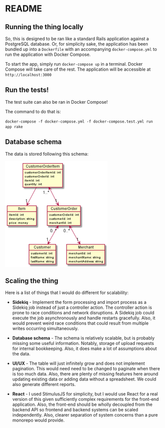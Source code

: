 # README

## Running the thing locally

So, this is designed to be ran like a standard Rails application against a PostgreSQL
database. Or, for simplicity sake, the application has been bundled up into a `Dockerfile`
with an accompanying `docker-compose.yml` to run the application with Docker Compose.

To start the app, simply run `docker-compose up` in a terminal. Docker Compose will take
care of the rest. The application will be accessible at `http://localhost:3000`

## Run the tests!

The test suite can also be ran in Docker Compose!

The command to do that is:

`docker-compose -f docker-compose.yml -f docker-compose.test.yml run app rake`

## Database schema

The data is stored following this schema:

![Database schema](docs/schema.png?raw=true)

## Scaling the thing

Here is a list of things that I would do different for scalability:

* **Sidekiq** - Implement the form processing and import process as a Sidekiq job instead 
of just a controller action. The controller action is prone to race conditions and network
disruptions. A Sidekiq job could execute the job asynchronously and handle restarts gracefully.
Also, it would prevent weird race conditions that could result from multiple writes occurring simultaneously.

* **Database schema** - The schema is relatively scalable, but is probably missing some useful information. Notably,
storage of upload requests for internal bookkeeping. Also, it does make a lot of assumptions about the data.

* **UI/UX** - The table will just infinitely grow and does not implement pagination. This would need need to
be changed to paginate when there is too much data. Also, there are plenty of missing features here around updating
existing data or adding data without a spreadsheet. We could also generate different reports.

* **React** - I used StimulusJS for simplicity, but I would use React for a real version of this given
sufficiently complex requirements for the front-end application. Also, the front-end should be wholly decoupled
from the backend API so frontend and backend systems can be scaled independently. Also, clearer separation
of system concerns than a pure monorepo would provide.
